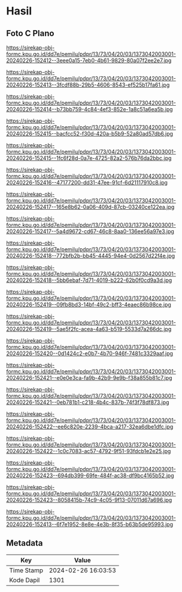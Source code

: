 # Hasil

## Foto C Plano

https://sirekap-obj-formc.kpu.go.id/dd7e/pemilu/pdpr/13/73/04/20/03/1373042003001-20240226-152412--3eee0a15-7eb0-4b61-9829-80a07f2ee2e7.jpg

https://sirekap-obj-formc.kpu.go.id/dd7e/pemilu/pdpr/13/73/04/20/03/1373042003001-20240226-152413--3fcdf88b-29b5-4606-8543-ef525b17fa61.jpg

https://sirekap-obj-formc.kpu.go.id/dd7e/pemilu/pdpr/13/73/04/20/03/1373042003001-20240226-152414--b73bb759-4c84-4ef3-852e-1a8c51a6ea5b.jpg

https://sirekap-obj-formc.kpu.go.id/dd7e/pemilu/pdpr/13/73/04/20/03/1373042003001-20240226-152415--bacfcc52-f30d-420a-b5b9-52a80ad57db6.jpg

https://sirekap-obj-formc.kpu.go.id/dd7e/pemilu/pdpr/13/73/04/20/03/1373042003001-20240226-152415--1fc6f28d-0a7e-4725-82a2-576b76da2bbc.jpg

https://sirekap-obj-formc.kpu.go.id/dd7e/pemilu/pdpr/13/73/04/20/03/1373042003001-20240226-152416--47177200-dd31-47ee-91cf-6d21117910c8.jpg

https://sirekap-obj-formc.kpu.go.id/dd7e/pemilu/pdpr/13/73/04/20/03/1373042003001-20240226-152417--165e8b62-0a06-409d-87cb-03240ce122ea.jpg

https://sirekap-obj-formc.kpu.go.id/dd7e/pemilu/pdpr/13/73/04/20/03/1373042003001-20240226-152417--5a4d9672-cd67-46c8-8aa0-136ee56a97e3.jpg

https://sirekap-obj-formc.kpu.go.id/dd7e/pemilu/pdpr/13/73/04/20/03/1373042003001-20240226-152418--772bfb2b-bb45-4445-94e4-0d2567d22f4e.jpg

https://sirekap-obj-formc.kpu.go.id/dd7e/pemilu/pdpr/13/73/04/20/03/1373042003001-20240226-152418--5bb6ebaf-7d71-4019-b222-62b0f0cd9a3d.jpg

https://sirekap-obj-formc.kpu.go.id/dd7e/pemilu/pdpr/13/73/04/20/03/1373042003001-20240226-152419--09fb8bd3-14bf-49c2-bff3-4eaec86b98ce.jpg

https://sirekap-obj-formc.kpu.go.id/dd7e/pemilu/pdpr/13/73/04/20/03/1373042003001-20240226-152419--5ae5f2fc-acea-4a63-b519-5533d7a266dc.jpg

https://sirekap-obj-formc.kpu.go.id/dd7e/pemilu/pdpr/13/73/04/20/03/1373042003001-20240226-152420--0d1424c2-e0b7-4b70-946f-7481c3329aaf.jpg

https://sirekap-obj-formc.kpu.go.id/dd7e/pemilu/pdpr/13/73/04/20/03/1373042003001-20240226-152421--e0e0e3ca-fa9b-42b9-9e9b-f38a855b81c7.jpg

https://sirekap-obj-formc.kpu.go.id/dd7e/pemilu/pdpr/13/73/04/20/03/1373042003001-20240226-152421--0eb781b1-c218-4b4c-837b-74f3f78df873.jpg

https://sirekap-obj-formc.kpu.go.id/dd7e/pemilu/pdpr/13/73/04/20/03/1373042003001-20240226-152422--ee6c820e-2239-4bca-a217-32ea6dbe1dfc.jpg

https://sirekap-obj-formc.kpu.go.id/dd7e/pemilu/pdpr/13/73/04/20/03/1373042003001-20240226-152422--1c0c7083-ac57-4792-9f51-93fdcb1e2e25.jpg

https://sirekap-obj-formc.kpu.go.id/dd7e/pemilu/pdpr/13/73/04/20/03/1373042003001-20240226-152423--694db399-69fe-484f-ac38-df9bc4165b52.jpg

https://sirekap-obj-formc.kpu.go.id/dd7e/pemilu/pdpr/13/73/04/20/03/1373042003001-20240226-152423--8058415b-74c9-4c05-9f13-07011d67a696.jpg

https://sirekap-obj-formc.kpu.go.id/dd7e/pemilu/pdpr/13/73/04/20/03/1373042003001-20240226-152413--6f7e1952-8e8e-4e3b-8f35-b63b5de95993.jpg


## Metadata

| Key        | Value               |
| ---------- | ------------------- |
| Time Stamp | 2024-02-26 16:03:53 |
| Kode Dapil | 1301                |



